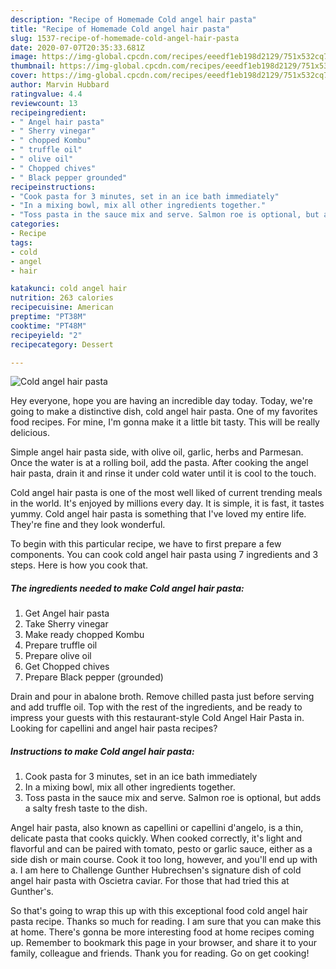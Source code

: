 ```yaml
---
description: "Recipe of Homemade Cold angel hair pasta"
title: "Recipe of Homemade Cold angel hair pasta"
slug: 1537-recipe-of-homemade-cold-angel-hair-pasta
date: 2020-07-07T20:35:33.681Z
image: https://img-global.cpcdn.com/recipes/eeedf1eb198d2129/751x532cq70/cold-angel-hair-pasta-recipe-main-photo.jpg
thumbnail: https://img-global.cpcdn.com/recipes/eeedf1eb198d2129/751x532cq70/cold-angel-hair-pasta-recipe-main-photo.jpg
cover: https://img-global.cpcdn.com/recipes/eeedf1eb198d2129/751x532cq70/cold-angel-hair-pasta-recipe-main-photo.jpg
author: Marvin Hubbard
ratingvalue: 4.4
reviewcount: 13
recipeingredient:
- " Angel hair pasta"
- " Sherry vinegar"
- " chopped Kombu"
- " truffle oil"
- " olive oil"
- " Chopped chives"
- " Black pepper grounded"
recipeinstructions:
- "Cook pasta for 3 minutes, set in an ice bath immediately"
- "In a mixing bowl, mix all other ingredients together."
- "Toss pasta in the sauce mix and serve. Salmon roe is optional, but adds a salty fresh taste to the dish."
categories:
- Recipe
tags:
- cold
- angel
- hair

katakunci: cold angel hair 
nutrition: 263 calories
recipecuisine: American
preptime: "PT38M"
cooktime: "PT48M"
recipeyield: "2"
recipecategory: Dessert

---
```



![Cold angel hair pasta](https://img-global.cpcdn.com/recipes/eeedf1eb198d2129/751x532cq70/cold-angel-hair-pasta-recipe-main-photo.jpg)

Hey everyone, hope you are having an incredible day today. Today, we're going to make a distinctive dish, cold angel hair pasta. One of my favorites food recipes. For mine, I'm gonna make it a little bit tasty. This will be really delicious.

Simple angel hair pasta side, with olive oil, garlic, herbs and Parmesan. Once the water is at a rolling boil, add the pasta. After cooking the angel hair pasta, drain it and rinse it under cold water until it is cool to the touch.

Cold angel hair pasta is one of the most well liked of current trending meals in the world. It's enjoyed by millions every day. It is simple, it is fast, it tastes yummy. Cold angel hair pasta is something that I've loved my entire life. They're fine and they look wonderful.


To begin with this particular recipe, we have to first prepare a few components. You can cook cold angel hair pasta using 7 ingredients and 3 steps. Here is how you cook that.

<!--inarticleads1-->

##### The ingredients needed to make Cold angel hair pasta:

1. Get  Angel hair pasta
1. Take  Sherry vinegar
1. Make ready  chopped Kombu
1. Prepare  truffle oil
1. Prepare  olive oil
1. Get  Chopped chives
1. Prepare  Black pepper (grounded)


Drain and pour in abalone broth. Remove chilled pasta just before serving and add truffle oil. Top with the rest of the ingredients, and be ready to impress your guests with this restaurant-style Cold Angel Hair Pasta in. Looking for capellini and angel hair pasta recipes? 

<!--inarticleads2-->

##### Instructions to make Cold angel hair pasta:

1. Cook pasta for 3 minutes, set in an ice bath immediately
1. In a mixing bowl, mix all other ingredients together.
1. Toss pasta in the sauce mix and serve. Salmon roe is optional, but adds a salty fresh taste to the dish.


Angel hair pasta, also known as capellini or capellini d&#39;angelo, is a thin, delicate pasta that cooks quickly. When cooked correctly, it&#39;s light and flavorful and can be paired with tomato, pesto or garlic sauce, either as a side dish or main course. Cook it too long, however, and you&#39;ll end up with a. I am here to Challenge Gunther Hubrechsen&#39;s signature dish of cold angel hair pasta with Oscietra caviar. For those that had tried this at Gunther&#39;s. 

So that's going to wrap this up with this exceptional food cold angel hair pasta recipe. Thanks so much for reading. I am sure that you can make this at home. There's gonna be more interesting food at home recipes coming up. Remember to bookmark this page in your browser, and share it to your family, colleague and friends. Thank you for reading. Go on get cooking!
